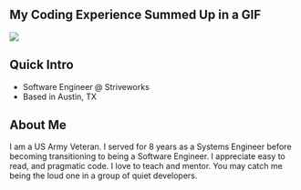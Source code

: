 ## My Coding Experience Summed Up in a GIF

![](https://media.giphy.com/media/3o752eGiFHjtwVoTzq/source.gif)


## Quick Intro
-  Software Engineer @ Striveworks
-  Based in Austin, TX

## About Me

I am a US Army Veteran.  I served for 8 years as a Systems Engineer before becoming transitioning to being a Software Engineer.  I appreciate easy to read, and pragmatic code.  I love to teach and mentor.  You may catch me being the loud one in a group of quiet developers. 

<!---
JohnathanBaldera/JohnathanBaldera is a ✨ special ✨ repository because its `README.md` (this file) appears on your GitHub profile.
You can click the Preview link to take a look at your changes.
--->
